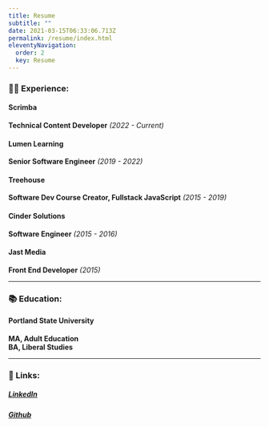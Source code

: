 ```yaml
---
title: Resume
subtitle: ""
date: 2021-03-15T06:33:06.713Z
permalink: /resume/index.html
eleventyNavigation:
  order: 2
  key: Resume
---
```

### 👩‍💻 Experience:

#### Scrimba

**Technical Content Developer** *(2022 - Current)*

#### Lumen Learning

**Senior Software Engineer** *(2019 - 2022)*

#### Treehouse

**Software Dev Course Creator, Fullstack JavaScript** *(2015 - 2019)*

#### Cinder Solutions

**Software Engineer** *(2015 - 2016)*

#### Jast Media

**Front End Developer** *(2015)*

- - -

### 📚 Education:

#### Portland State University

**MA, Adult Education**\
**BA, Liberal Studies** 

- - -

### 🔗 Links:

##### [LinkedIn](https://www.linkedin.com/in/treasureporth/)

##### [Github](https://github.com/trezp?tab=repositories)